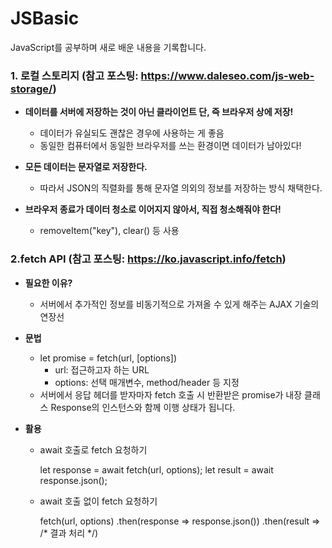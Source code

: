 # JSBasic
JavaScript를 공부하며 새로 배운 내용을 기록합니다. 
<br>

### 1. 로컬 스토리지 (참고 포스팅: https://www.daleseo.com/js-web-storage/)
- __데이터를 서버에 저장하는 것이 아닌 클라이언트 단, 즉 브라우저 상에 저장!__
  - 데이터가 유실되도 괜찮은 경우에 사용하는 게 좋음
  - 동일한 컴퓨터에서 동일한 브라우저를 쓰는 환경이면 데이터가 남아있다!
  
- __모든 데이터는 문자열로 저장한다.__
  - 따라서 JSON의 직렬화를 통해 문자열 의외의 정보를 저장하는 방식 채택한다. 
  
- __브라우저 종료가 데이터 청소로 이어지지 않아서, 직접 청소해줘야 한다!__
  - removeItem("key"), clear() 등 사용

### 2.fetch API (참고 포스팅: https://ko.javascript.info/fetch)
- __필요한 이유?__
  - 서버에서 추가적인 정보를 비동기적으로 가져올 수 있게 해주는 AJAX 기술의 연장선

- __문법__
  - let promise = fetch(url, [options])
    - url: 접근하고자 하는 URL
    - options: 선택 매개변수, method/header 등 지정
  - 서버에서 응답 헤더를 받자마자 fetch 호출 시 반환받은 promise가 내장 클래스 Response의 인스턴스와 함께 이행 상태가 됩니다.
  
- __활용__
  - await 호출로 fetch 요청하기 
  
    let response = await fetch(url, options);
    let result = await response.json();
    
  - await 호출 없이 fetch 요청하기
  
    fetch(url, options)
      .then(response => response.json())
      .then(result => /* 결과 처리 */)
